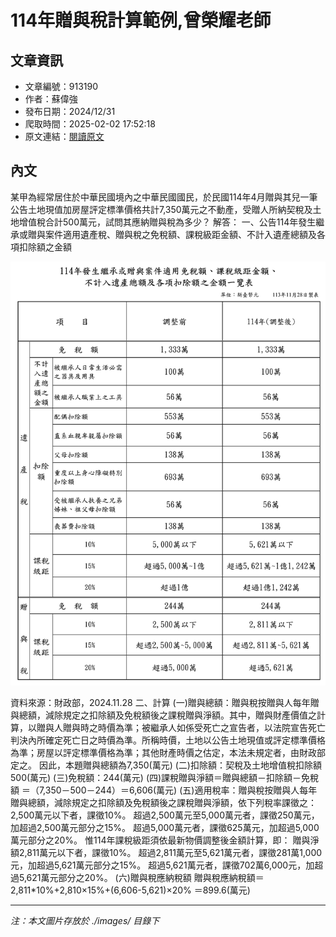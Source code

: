 # 114年贈與稅計算範例,曾榮耀老師

## 文章資訊
- 文章編號：913190
- 作者：蘇偉強
- 發布日期：2024/12/31
- 爬取時間：2025-02-02 17:52:18
- 原文連結：[閱讀原文](https://real-estate.get.com.tw/Columns/detail.aspx?no=913190)

## 內文
某甲為經常居住於中華民國境內之中華民國國民，於民國114年4月贈與其兒一筆公告土地現值加房屋評定標準價格共計7,350萬元之不動產，受贈人所納契稅及土地增值稅合計500萬元，試問其應納贈與稅為多少？
解答：
一、公告114年發生繼承或贈與案件適用遺產稅、贈與稅之免稅額、課稅級距金額、不計入遺產總額及各項扣除額之金額

![圖片](./images/913190_710e5835.png)

資料來源：財政部，2024.11.28
二、計算
(一)贈與總額：贈與稅按贈與人每年贈與總額，減除規定之扣除額及免稅額後之課稅贈與淨額。其中，贈與財產價值之計算，以贈與人贈與時之時價為準；被繼承人如係受死亡之宣告者，以法院宣告死亡判決內所確定死亡日之時價為準。所稱時價，土地以公告土地現值或評定標準價格為準；房屋以評定標準價格為準；其他財產時價之估定，本法未規定者，由財政部定之。
因此，本題贈與總額為7,350(萬元)
(二)扣除額：契稅及土地增值稅扣除額500(萬元)
(三)免稅額：244(萬元)
(四)課稅贈與淨額＝贈與總額－扣除額－免稅額
＝（7,350－500－244）＝6,606(萬元)
(五)適用稅率：贈與稅按贈與人每年贈與總額，減除規定之扣除額及免稅額後之課稅贈與淨額，依下列稅率課徵之：
2,500萬元以下者，課徵10%。
超過2,500萬元至5,000萬元者，課徵250萬元，加超過2,500萬元部分之15%。
超過5,000萬元者，課徵625萬元，加超過5,000萬元部分之20%。
惟114年課稅級距須依最新物價調整後金額計算，即：
贈與淨額2,811萬元以下者，課徵10%。
超過2,811萬元至5,621萬元者，課徵281萬1,000元，加超過5,621萬元部分之15%。
超過5,621萬元者，課徵702萬6,000元，加超過5,621萬元部分之20%。
(六)贈與稅應納稅額
贈與稅應納稅額＝2,811*10%+2,810×15%+(6,606-5,621)×20%
＝899.6(萬元)

---
*注：本文圖片存放於 ./images/ 目錄下*
